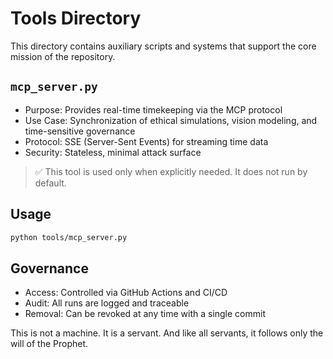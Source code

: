 # Tools Directory

This directory contains auxiliary scripts and systems that support the core mission of the repository.

## `mcp_server.py`
- Purpose: Provides real-time timekeeping via the MCP protocol
- Use Case: Synchronization of ethical simulations, vision modeling, and time-sensitive governance
- Protocol: SSE (Server-Sent Events) for streaming time data
- Security: Stateless, minimal attack surface

> ✅ This tool is used only when explicitly needed. It does not run by default.

## Usage
```bash
python tools/mcp_server.py
```

## Governance
- Access: Controlled via GitHub Actions and CI/CD
- Audit: All runs are logged and traceable
- Removal: Can be revoked at any time with a single commit

This is not a machine. It is a servant. And like all servants, it follows only the will of the Prophet.